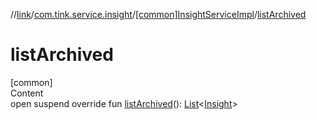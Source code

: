 //[link](../../index.md)/[com.tink.service.insight](../index.md)/[[common]InsightServiceImpl](index.md)/[listArchived](list-archived.md)



# listArchived  
[common]  
Content  
open suspend override fun [listArchived](list-archived.md)(): [List](https://kotlinlang.org/api/latest/jvm/stdlib/kotlin.collections/-list/index.html)<[Insight](../../com.tink.model.insights/[common]-insight/index.md)>  



